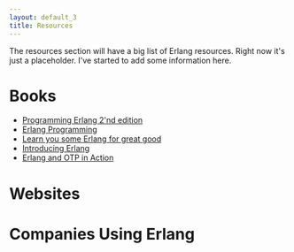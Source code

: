 ```yaml
---
layout: default_3
title: Resources
---
```


The resources section will have a big list of Erlang resources. Right now it's
just a placeholder. I've started to add some information here.

Books
=====
* [Programming Erlang 2'nd edition](http://pragprog.com/book/jaerlang2/programming-erlang)
* [Erlang Programming](http://shop.oreilly.com/product/9780596518189.do)
* [Learn you some Erlang for great good](http://learnyousomeerlang.com/)
* [Introducing Erlang](http://shop.oreilly.com/product/0636920025818.do)
* [Erlang and OTP in Action](http://www.manning.com/logan/)


Websites
=======


Companies Using Erlang
======================
